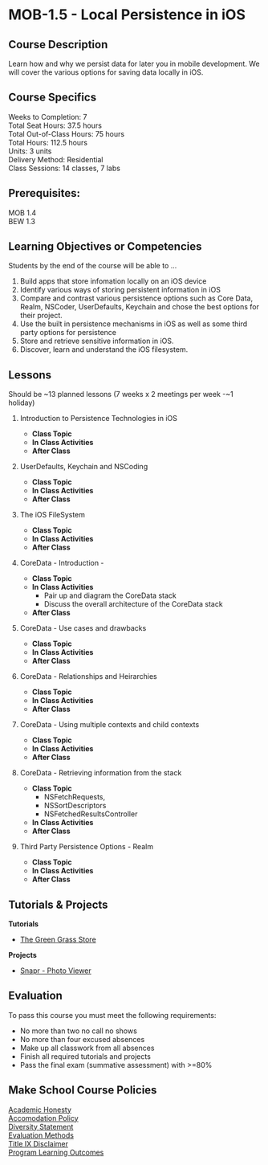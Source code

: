 # MOB-1.5 - Local Persistence in iOS

## Course Description

Learn how and why we persist data for later you in mobile development. We will cover the various options for saving data locally in iOS.

## Course Specifics

Weeks to Completion:  7 <br>
Total Seat Hours:  37.5 hours <br>
Total Out-of-Class Hours: 75 hours <br>
Total Hours: 112.5 hours <br>
Units:  3 units <br>
Delivery Method:  Residential <br>
Class Sessions:  14 classes, 7 labs

## Prerequisites:  

MOB 1.4 <br>
BEW 1.3 <br>

## Learning Objectives or Competencies

Students by the end of the course will be able to ...

1. Build apps that store infomation locally on an iOS device
1. Identify various ways of storing persistent information in iOS
1. Compare and contrast various persistence options such as Core Data, Realm, NSCoder, UserDefaults, Keychain and chose the best options for their project. 
1. Use the built in persistence mechanisms in iOS as well as some third party options for persistence
1. Store and retrieve sensitive information in iOS.
1. Discover, learn and understand the iOS filesystem.

## Lessons

Should be ~13 planned lessons (7 weeks x 2 meetings per week -~1 holiday)

1. Introduction to Persistence Technologies in iOS
    - **Class Topic**
    - **In Class Activities**
    - **After Class**
    
1. UserDefaults, Keychain and NSCoding
    - **Class Topic**
    - **In Class Activities**
    - **After Class**
    
1. The iOS FileSystem
    - **Class Topic**
    - **In Class Activities**
    - **After Class**
    
1. CoreData - Introduction - 
    - **Class Topic**
    - **In Class Activities**
        - Pair up and diagram the CoreData stack
        - Discuss the overall architecture of the CoreData stack
    - **After Class**

1. CoreData - Use cases and drawbacks
    - **Class Topic**
    - **In Class Activities**
    - **After Class**
    
1. CoreData - Relationships and Heirarchies
    - **Class Topic**
    - **In Class Activities**
    - **After Class**
    
1. CoreData - Using multiple contexts and child contexts
    - **Class Topic**
    - **In Class Activities**
    - **After Class**
    
1. CoreData - Retrieving information from the stack
    - **Class Topic**
        - NSFetchRequests, 
        - NSSortDescriptors 
        - NSFetchedResultsController
    - **In Class Activities**
    - **After Class**
    
1. Third Party Persistence Options - Realm 
    - **Class Topic**
    - **In Class Activities**
    - **After Class**
    
    
## Tutorials & Projects

**Tutorials**
- [The Green Grass Store]()

**Projects**
- [Snapr - Photo Viewer]()

## Evaluation

To pass this course you must meet the following requirements:

- No more than two no call no shows
- No more than four excused absences
- Make up all classwork from all absences
- Finish all required tutorials and projects
- Pass the final exam (summative assessment) with >=80%

## Make School Course Policies

[Academic Honesty](https://github.com/Product-College-Courses/Common-Syllabus-Sections/blob/master/Academic-Honesty-and-Plagiarism.md)<br>
[Accomodation Policy](https://github.com/Product-College-Courses/Common-Syllabus-Sections/blob/master/Accommodation-Policy.md)<br>
[Diversity Statement](https://github.com/Product-College-Courses/Common-Syllabus-Sections/blob/master/Diversity-Statement.md)<br>
[Evaluation Methods](https://github.com/Product-College-Courses/Common-Syllabus-Sections/blob/master/Evaluation-Methods.md)
<br>
[Title IX Disclaimer](https://github.com/Product-College-Courses/Common-Syllabus-Sections/blob/master/Evaluations-Title-X-Disclaimer.md)<br>
[Program Learning Outcomes](https://github.com/Product-College-Courses/Common-Syllabus-Sections/blob/master/Program-Learning-Outcomes.md)
